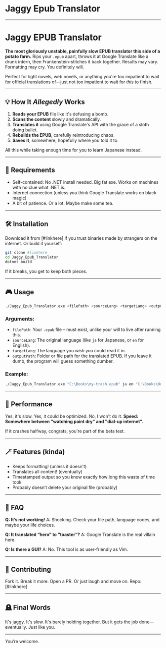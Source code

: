 # Jaggy Epub Translator

---

# Jaggy EPUB Translator

**The most gloriously unstable, painfully slow EPUB translator this side of a potato farm.**
Rips your `.epub` apart, throws it at Google Translate like a drunk intern, then Frankenstein-stitches it back together. Results may vary. Formatting may cry. You definitely will.

Perfect for light novels, web novels, or anything you're too impatient to wait for official translations of—just not too impatient to wait for *this* to finish.

---

## 💡 How It *Allegedly* Works

1. **Reads your EPUB** file like it's defusing a bomb.
2. **Scans the content** slowly and dramatically.
3. **Translates it** using Google Translate's API with the grace of a sloth doing ballet.
4. **Rebuilds the EPUB**, carefully reintroducing chaos.
5. **Saves it**, somewhere, hopefully where you told it to.

All this while taking enough time for you to learn Japanese instead.

---

## 🧾 Requirements

* Self-contained: No .NET install needed. Big fat exe. Works on machines with no clue what .NET is.
* Internet connection (unless you think Google Translate works on black magic)
* A bit of patience. Or a lot. Maybe make some tea.

---

## 🛠️ Installation

Download it from \[#linkhere] if you trust binaries made by strangers on the internet. Or build it yourself:

```bash
git clone #linkhere
cd Jaggy_Epub_Translator
dotnet build
```

If it breaks, you get to keep both pieces.

---

## 🎮 Usage

```bash
./Jaggy_Epub_Translator.exe <filePath> <sourceLang> <targetLang> <outputPath>
```

### Arguments:

* `filePath`: Your `.epub` file – must exist, unlike your will to live after running this.
* `sourceLang`: The original language (like `ja` for Japanese, or `en` for English).
* `targetLang`: The language you *wish* you could read it in.
* `outputPath`: Folder or file path for the translated EPUB. If you leave it dumb, the program will guess something dumber.

### Example:

```bash
./Jaggy_Epub_Translator.exe "C:\Books\my-trash.epub" ja en "C:\Books\Output"
```

---

## 🐢 Performance

Yes, it's slow.
Yes, it could be optimized.
No, I won't do it.
**Speed: Somewhere between "watching paint dry" and "dial-up internet".**

If it crashes halfway, congrats, you're part of the beta test.

---

## 🪄 Features (kinda)

* Keeps formatting! (unless it doesn't)
* Translates all content! (eventually)
* Timestamped output so you know exactly how long this waste of time took
* Probably doesn’t delete your original file (probably)

---

## 🧠 FAQ

**Q: It’s not working!**
A: Shocking. Check your file path, language codes, and maybe your life choices.

**Q: It translated “hero” to “toaster”?**
A: Google Translate is the real villain here.

**Q: Is there a GUI?**
A: No. This tool is as user-friendly as Vim.

---

## 🧙 Contributing

Fork it. Break it more. Open a PR. Or just laugh and move on.
Repo: \[#linkhere]

---

## 🪦 Final Words

It's jaggy. It's slow. It's barely holding together.
But it gets the job done—eventually.
Just like you.

---

You’re welcome.

